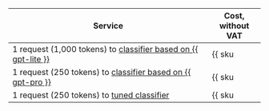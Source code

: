 | Service | Cost, <br>without VAT |
| ----- | ----- |
| 1 request (1,000 tokens) to [classifier based on {{ gpt-lite }}](../../foundation-models/operations/classifier/readymade.md) | {{ sku|USD|foundation_models.text_classification.v1|string }} |
| 1 request (250 tokens) to [classifier based on {{ gpt-pro }}](../../foundation-models/operations/classifier/readymade.md) | {{ sku|USD|foundation_models.text_classification.v1|string }} |
| 1 request (250 tokens) to [tuned classifier](../../foundation-models/operations/classifier/additionally-trained.md) | {{ sku|USD|foundation_models.text_classification.v1|string }} |